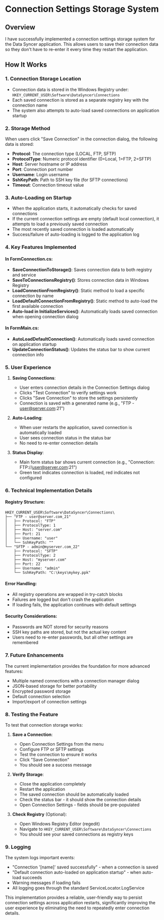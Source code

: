 # Connection Settings Storage System

## Overview
I have successfully implemented a connection settings storage system for the Data Syncer application. This allows users to save their connection data so they don't have to re-enter it every time they restart the application.

## How It Works

### 1. Connection Storage Location
- Connection data is stored in the Windows Registry under: `HKEY_CURRENT_USER\Software\DataSyncer\Connections`
- Each saved connection is stored as a separate registry key with the connection name
- The system also attempts to auto-load saved connections on application startup

### 2. Storage Method
When users click "Save Connection" in the connection dialog, the following data is stored:
- **Protocol**: The connection type (LOCAL, FTP, SFTP)
- **ProtocolType**: Numeric protocol identifier (0=Local, 1=FTP, 2=SFTP)  
- **Host**: Server hostname or IP address
- **Port**: Connection port number
- **Username**: Login username
- **SshKeyPath**: Path to SSH key file (for SFTP connections)
- **Timeout**: Connection timeout value

### 3. Auto-Loading on Startup
- When the application starts, it automatically checks for saved connections
- If the current connection settings are empty (default local connection), it attempts to load a previously saved connection
- The most recently saved connection is loaded automatically
- Success/failure of auto-loading is logged to the application log

### 4. Key Features Implemented

#### In FormConnection.cs:
- **SaveConnectionToStorage()**: Saves connection data to both registry and service
- **SaveToConnectionsRegistry()**: Stores connection data in Windows Registry
- **LoadConnectionFromRegistry()**: Static method to load a specific connection by name
- **LoadDefaultConnectionFromRegistry()**: Static method to auto-load the first available connection
- **Auto-load in InitializeServices()**: Automatically loads saved connection when opening connection dialog

#### In FormMain.cs:
- **AutoLoadDefaultConnection()**: Automatically loads saved connection on application startup
- **UpdateConnectionStatus()**: Updates the status bar to show current connection info

### 5. User Experience
1. **Saving Connections**: 
   - User enters connection details in the Connection Settings dialog
   - Clicks "Test Connection" to verify settings work
   - Clicks "Save Connection" to store the settings persistently
   - Connection is saved with a generated name (e.g., "FTP - user@server.com:21")

2. **Auto-Loading**:
   - When user restarts the application, saved connection is automatically loaded
   - User sees connection status in the status bar
   - No need to re-enter connection details

3. **Status Display**:
   - Main form status bar shows current connection (e.g., "Connection: FTP://user@server.com:21")
   - Green text indicates connection is loaded, red indicates not configured

### 6. Technical Implementation Details

#### Registry Structure:
```
HKEY_CURRENT_USER\Software\DataSyncer\Connections\
├── "FTP - user@server.com_21"
│   ├── Protocol: "FTP"
│   ├── ProtocolType: 1
│   ├── Host: "server.com"
│   ├── Port: 21
│   ├── Username: "user"
│   └── SshKeyPath: ""
└── "SFTP - admin@myserver.com_22"
    ├── Protocol: "SFTP"
    ├── ProtocolType: 2
    ├── Host: "myserver.com"
    ├── Port: 22
    ├── Username: "admin"
    └── SshKeyPath: "C:\keys\mykey.ppk"
```

#### Error Handling:
- All registry operations are wrapped in try-catch blocks
- Failures are logged but don't crash the application
- If loading fails, the application continues with default settings

#### Security Considerations:
- Passwords are NOT stored for security reasons
- SSH key paths are stored, but not the actual key content
- Users need to re-enter passwords, but all other settings are remembered

### 7. Future Enhancements
The current implementation provides the foundation for more advanced features:
- Multiple named connections with a connection manager dialog
- JSON-based storage for better portability
- Encrypted password storage
- Default connection selection
- Import/export of connection settings

### 8. Testing the Feature

To test that connection storage works:

1. **Save a Connection**:
   - Open Connection Settings from the menu
   - Configure FTP or SFTP settings
   - Test the connection to ensure it works
   - Click "Save Connection"
   - You should see a success message

2. **Verify Storage**:
   - Close the application completely
   - Restart the application
   - The saved connection should be automatically loaded
   - Check the status bar - it should show the connection details
   - Open Connection Settings - fields should be pre-populated

3. **Check Registry** (Optional):
   - Open Windows Registry Editor (regedit)
   - Navigate to `HKEY_CURRENT_USER\Software\DataSyncer\Connections`
   - You should see your saved connections as registry keys

### 9. Logging
The system logs important events:
- "Connection '[name]' saved successfully" - when a connection is saved
- "Default connection auto-loaded on application startup" - when auto-load succeeds
- Warning messages if loading fails
- All logging goes through the standard ServiceLocator.LogService

This implementation provides a reliable, user-friendly way to persist connection settings across application restarts, significantly improving the user experience by eliminating the need to repeatedly enter connection details.
